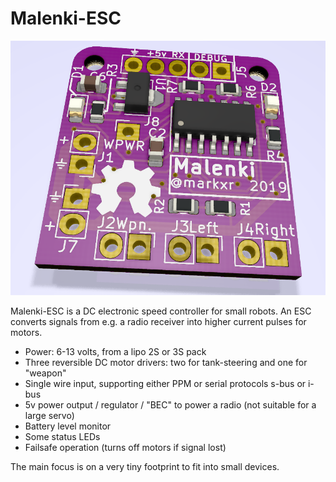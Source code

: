 Malenki-ESC
=======

![alt text](pcb.png "Our PCB")

Malenki-ESC is a DC electronic speed controller for small robots. An ESC converts signals from
e.g. a radio receiver into higher current pulses for motors. 

* Power: 6-13 volts, from a lipo 2S or 3S pack
* Three reversible DC motor drivers: two for tank-steering and one for "weapon"
* Single wire input, supporting either PPM or serial protocols s-bus or i-bus
* 5v power output / regulator / "BEC" to power a radio (not suitable for a large servo)
* Battery level monitor
* Some status LEDs
* Failsafe operation (turns off motors if signal lost)

The main focus is on a very tiny footprint to fit into small devices.

